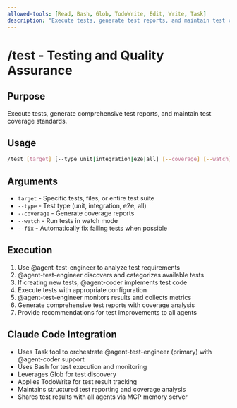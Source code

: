 ```yaml
---
allowed-tools: [Read, Bash, Glob, TodoWrite, Edit, Write, Task]
description: "Execute tests, generate test reports, and maintain test coverage"
---
```


# /test - Testing and Quality Assurance

## Purpose

Execute tests, generate comprehensive test reports, and maintain test coverage standards.

## Usage

```bash
/test [target] [--type unit|integration|e2e|all] [--coverage] [--watch]
```

## Arguments

- `target` - Specific tests, files, or entire test suite
- `--type` - Test type (unit, integration, e2e, all)
- `--coverage` - Generate coverage reports
- `--watch` - Run tests in watch mode
- `--fix` - Automatically fix failing tests when possible

## Execution

1. Use @agent-test-engineer to analyze test requirements
2. @agent-test-engineer discovers and categorizes available tests
3. If creating new tests, @agent-coder implements test code
4. Execute tests with appropriate configuration
5. @agent-test-engineer monitors results and collects metrics
6. Generate comprehensive test reports with coverage analysis
7. Provide recommendations for test improvements to all agents

## Claude Code Integration

- Uses Task tool to orchestrate @agent-test-engineer (primary) with @agent-coder support
- Uses Bash for test execution and monitoring
- Leverages Glob for test discovery
- Applies TodoWrite for test result tracking
- Maintains structured test reporting and coverage analysis
- Shares test results with all agents via MCP memory server
